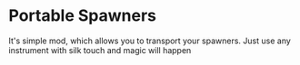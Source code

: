 # Portable Spawners

It's simple mod, which allows you to transport your spawners. Just use any instrument with silk touch and magic will happen
